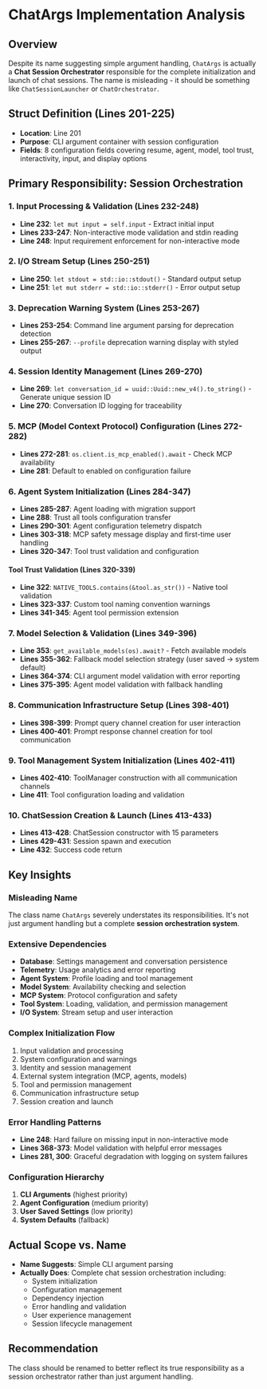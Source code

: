 # ChatArgs Implementation Analysis

## Overview
Despite its name suggesting simple argument handling, `ChatArgs` is actually a **Chat Session Orchestrator** responsible for the complete initialization and launch of chat sessions. The name is misleading - it should be something like `ChatSessionLauncher` or `ChatOrchestrator`.

## Struct Definition (Lines 201-225)
- **Location**: Line 201
- **Purpose**: CLI argument container with session configuration
- **Fields**: 8 configuration fields covering resume, agent, model, tool trust, interactivity, input, and display options

## Primary Responsibility: Session Orchestration

### 1. Input Processing & Validation (Lines 232-248)
- **Line 232**: `let mut input = self.input` - Extract initial input
- **Lines 233-247**: Non-interactive mode validation and stdin reading
- **Line 248**: Input requirement enforcement for non-interactive mode

### 2. I/O Stream Setup (Lines 250-251)
- **Line 250**: `let stdout = std::io::stdout()` - Standard output setup
- **Line 251**: `let mut stderr = std::io::stderr()` - Error output setup

### 3. Deprecation Warning System (Lines 253-267)
- **Lines 253-254**: Command line argument parsing for deprecation detection
- **Lines 255-267**: `--profile` deprecation warning display with styled output

### 4. Session Identity Management (Lines 269-270)
- **Line 269**: `let conversation_id = uuid::Uuid::new_v4().to_string()` - Generate unique session ID
- **Line 270**: Conversation ID logging for traceability

### 5. MCP (Model Context Protocol) Configuration (Lines 272-282)
- **Lines 272-281**: `os.client.is_mcp_enabled().await` - Check MCP availability
- **Line 281**: Default to enabled on configuration failure

### 6. Agent System Initialization (Lines 284-347)
- **Lines 285-287**: Agent loading with migration support
- **Line 288**: Trust all tools configuration transfer
- **Lines 290-301**: Agent configuration telemetry dispatch
- **Lines 303-318**: MCP safety message display and first-time user handling
- **Lines 320-347**: Tool trust validation and configuration

#### Tool Trust Validation (Lines 320-339)
- **Line 322**: `NATIVE_TOOLS.contains(&tool.as_str())` - Native tool validation
- **Lines 323-337**: Custom tool naming convention warnings
- **Lines 341-345**: Agent tool permission extension

### 7. Model Selection & Validation (Lines 349-396)
- **Line 353**: `get_available_models(os).await?` - Fetch available models
- **Lines 355-362**: Fallback model selection strategy (user saved → system default)
- **Lines 364-374**: CLI argument model validation with error reporting
- **Lines 375-395**: Agent model validation with fallback handling

### 8. Communication Infrastructure Setup (Lines 398-401)
- **Lines 398-399**: Prompt query channel creation for user interaction
- **Lines 400-401**: Prompt response channel creation for tool communication

### 9. Tool Management System Initialization (Lines 402-411)
- **Lines 402-410**: ToolManager construction with all communication channels
- **Line 411**: Tool configuration loading and validation

### 10. ChatSession Creation & Launch (Lines 413-433)
- **Lines 413-428**: ChatSession constructor with 15 parameters
- **Lines 429-431**: Session spawn and execution
- **Line 432**: Success code return

## Key Insights

### Misleading Name
The class name `ChatArgs` severely understates its responsibilities. It's not just argument handling but a complete **session orchestration system**.

### Extensive Dependencies
- **Database**: Settings management and conversation persistence
- **Telemetry**: Usage analytics and error reporting  
- **Agent System**: Profile loading and tool management
- **Model System**: Availability checking and selection
- **MCP System**: Protocol configuration and safety
- **Tool System**: Loading, validation, and permission management
- **I/O System**: Stream setup and user interaction

### Complex Initialization Flow
1. Input validation and processing
2. System configuration and warnings
3. Identity and session management
4. External system integration (MCP, agents, models)
5. Tool and permission management
6. Communication infrastructure setup
7. Session creation and launch

### Error Handling Patterns
- **Line 248**: Hard failure on missing input in non-interactive mode
- **Lines 368-373**: Model validation with helpful error messages
- **Lines 281, 300**: Graceful degradation with logging on system failures

### Configuration Hierarchy
1. **CLI Arguments** (highest priority)
2. **Agent Configuration** (medium priority)  
3. **User Saved Settings** (low priority)
4. **System Defaults** (fallback)

## Actual Scope vs. Name
- **Name Suggests**: Simple CLI argument parsing
- **Actually Does**: Complete chat session orchestration including:
  - System initialization
  - Configuration management
  - Dependency injection
  - Error handling and validation
  - User experience management
  - Session lifecycle management

## Recommendation
The class should be renamed to better reflect its true responsibility as a session orchestrator rather than just argument handling.
